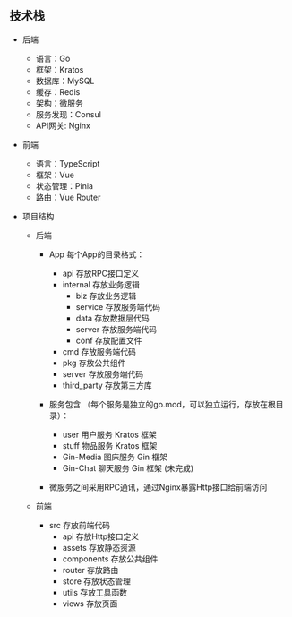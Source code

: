 ## 技术栈

- 后端
  - 语言：Go
  - 框架：Kratos
  - 数据库：MySQL
  - 缓存：Redis
  - 架构：微服务
  - 服务发现：Consul
  - API网关: Nginx

- 前端
  - 语言：TypeScript
  - 框架：Vue
  - 状态管理：Pinia
  - 路由：Vue Router

- 项目结构
    - 后端
        - App 每个App的目录格式：
            - api 存放RPC接口定义
            - internal 存放业务逻辑
                - biz 存放业务逻辑
                - service 存放服务端代码
                - data 存放数据层代码
                - server 存放服务端代码
                - conf 存放配置文件
            - cmd 存放服务端代码
            - pkg 存放公共组件
            - server 存放服务端代码
            - third_party 存放第三方库

        - 服务包含 （每个服务是独立的go.mod，可以独立运行，存放在根目录）：
            - user 用户服务     Kratos 框架
            - stuff 物品服务    Kratos 框架
            - Gin-Media 图床服务 Gin 框架
            - Gin-Chat 聊天服务 Gin 框架 (未完成)
    
        - 微服务之间采用RPC通讯，通过Nginx暴露Http接口给前端访问
            

    - 前端
        - src 存放前端代码
            - api 存放Http接口定义
            - assets 存放静态资源
            - components 存放公共组件
            - router 存放路由
            - store 存放状态管理
            - utils 存放工具函数
            - views 存放页面

